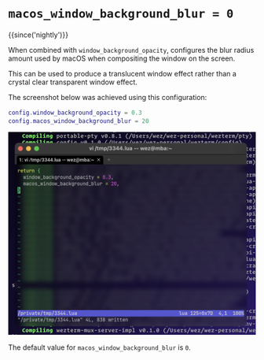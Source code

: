 # `macos_window_background_blur = 0`

{{since('nightly')}}

When combined with `window_background_opacity`, configures the blur radius
amount used by macOS when compositing the window on the screen.

This can be used to produce a translucent window effect rather than
a crystal clear transparent window effect.

The screenshot below was achieved using this configuration:

```lua
config.window_background_opacity = 0.3
config.macos_window_background_blur = 20
```

![Screenshot](../../../screenshots/wezterm-macos-background-blur.png)

The default value for `macos_window_background_blur` is `0`.

